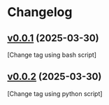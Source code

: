 # Changelog

## [v0.0.1](https://github.com/VongHuynh/image-tag-updater/releases/tag/v0.0.1) (2025-03-30)
[Change tag using bash script]
## [v0.0.2](https://github.com/VongHuynh/image-tag-updater/releases/tag/v0.0.1) (2025-03-30)
[Change tag using python script]
